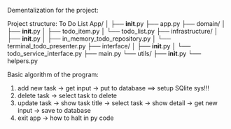 Dementalization for the project:

Project structure:
To Do List App/
│
├── __init__.py
├── app.py
├── domain/
│   ├── __init__.py
│   ├── todo_item.py
│   └── todo_list.py
├── infrastructure/
│   ├── __init__.py
│   ├── in_memory_todo_repository.py
│   └── terminal_todo_presenter.py
├── interface/
│   ├── __init__.py
│   └── todo_service_interface.py
├── main.py
└── utils/
    ├── __init__.py
    └── helpers.py

Basic algorithm of the program:
1. add new task	-> get input -> put to database ==> setup SQlite sys!!!
2. delete task	 -> select task to delete
3. update task	-> show task title -> select task -> show detail -> get new input -> save to database
5. exit app 	-> how to halt in py code
